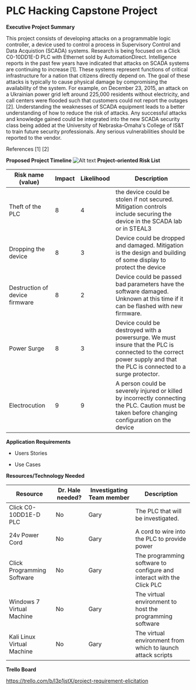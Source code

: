
# PLC Hacking Capstone Project

<b>Executive Project Summary</b>

This project consists of developing attacks on a programmable logic controller, a device used to control a process in Supervisory Control and Data Acquistion (SCADA) systems. Research is being focused on a Click C0-10DD1E-D PLC with Ethernet sold by AutomationDirect. Intelligence reports in the past few years have indicated that attacks on SCADA systems are continuing to increase [1]. These systems represent functions of critical infrastructure for a nation that citizens directly depend on. The goal of these attacks is typically to cause physical damage by compromising the availability of the system. For example, on December 23, 2015, an attack on a Ukrainian power grid left around 225,000 residents without electricity, and call centers were flooded such that customers could not report the outages [2]. Understanding the weaknesses of SCADA equipment leads to a better understanding of how to reduce the risk of attacks. Any successful attacks and knowledge gained could be integrated into the new SCADA security class being added at the University of Nebraska-Omaha's College of IS&T to train future security professionals. Any serious vulnerabilities should be reported to the vendor.

References
[1]
[2]

<b>Proposed Project Timeline</b>
![Alt text](/gantChart.PNG?raw=true "Project Timeline")
<b>Project-oriented Risk List</b>

|Risk name (value)  | Impact     | Likelihood | Description |
|-------------------|------------|------------|-------------|
| Theft of the PLC | 8 | 4 | the device could be stolen if not secured. Mitigation controls include securing the device in the SCADA lab or in STEAL3 |
| Dropping the device | 8 | 3 | Device could be dropped and damaged. Mitigation is the design and building of some display to protect the device |
| Destruction of device firmware | 8 | 2 | Device could be passed bad parameters have the software damaged. Unknown at this time if it can be flashed with new firmware. |
| Power Surge | 8 | 3 | Device could be destroyed with  a powersurge. We must insure that the PLC is connected to the correct power supply and that the PLC is connected to a surge protector. |
| Electrocution | 9 | 9 | A person could be severely injured or killed by incorrectly connecting the PLC. Caution must be taken before changing configuration on the device |
<b>Application Requirements</b>

- Users Stories

- Use Cases

<b>Resources/Technology Needed</b>

|Resource  | Dr. Hale needed? | Investigating Team member | Description |
|----------|------------------|---------------------------|-------------|
|Click C0-10DD1E-D PLC | No | Gary | The PLC that will be investigated. |
|24v Power Cord | No | Gary | A cord to wire into the PLC to provide power |
|Click Programming Software | No | Gary | The programming software to configure and interact with the Click PLC |
|Windows 7 Virtual Machine | No | Gary | The virtual environment to host the programming software |
|Kali Linux Virtual Machine| No | Gary | The virtual environment from which to launch attack scripts |

<b>Trello Board</b>

https://trello.com/b/l3p1jstX/project-requirement-elicitation
